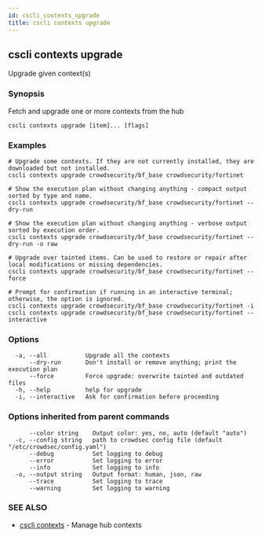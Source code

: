 ```yaml
---
id: cscli_contexts_upgrade
title: cscli contexts upgrade
---
```

## cscli contexts upgrade

Upgrade given context(s)

### Synopsis

Fetch and upgrade one or more contexts from the hub

```
cscli contexts upgrade [item]... [flags]
```

### Examples

```
# Upgrade some contexts. If they are not currently installed, they are downloaded but not installed.
cscli contexts upgrade crowdsecurity/bf_base crowdsecurity/fortinet

# Show the execution plan without changing anything - compact output sorted by type and name.
cscli contexts upgrade crowdsecurity/bf_base crowdsecurity/fortinet --dry-run

# Show the execution plan without changing anything - verbose output sorted by execution order.
cscli contexts upgrade crowdsecurity/bf_base crowdsecurity/fortinet --dry-run -o raw

# Upgrade over tainted items. Can be used to restore or repair after local modifications or missing dependencies.
cscli contexts upgrade crowdsecurity/bf_base crowdsecurity/fortinet --force

# Prompt for confirmation if running in an interactive terminal; otherwise, the option is ignored.
cscli contexts upgrade crowdsecurity/bf_base crowdsecurity/fortinet -i
cscli contexts upgrade crowdsecurity/bf_base crowdsecurity/fortinet --interactive
```

### Options

```
  -a, --all           Upgrade all the contexts
      --dry-run       Don't install or remove anything; print the execution plan
      --force         Force upgrade: overwrite tainted and outdated files
  -h, --help          help for upgrade
  -i, --interactive   Ask for confirmation before proceeding
```

### Options inherited from parent commands

```
      --color string    Output color: yes, no, auto (default "auto")
  -c, --config string   path to crowdsec config file (default "/etc/crowdsec/config.yaml")
      --debug           Set logging to debug
      --error           Set logging to error
      --info            Set logging to info
  -o, --output string   Output format: human, json, raw
      --trace           Set logging to trace
      --warning         Set logging to warning
```

### SEE ALSO

* [cscli contexts](/cscli/cscli_contexts.md)	 - Manage hub contexts

